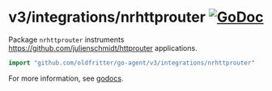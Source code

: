 # v3/integrations/nrhttprouter [![GoDoc](https://godoc.org/github.com/oldfritter/go-agent/v3/integrations/nrhttprouter?status.svg)](https://godoc.org/github.com/oldfritter/go-agent/v3/integrations/nrhttprouter)

Package `nrhttprouter` instruments https://github.com/julienschmidt/httprouter applications.

```go
import "github.com/oldfritter/go-agent/v3/integrations/nrhttprouter"
```

For more information, see
[godocs](https://godoc.org/github.com/oldfritter/go-agent/v3/integrations/nrhttprouter).
